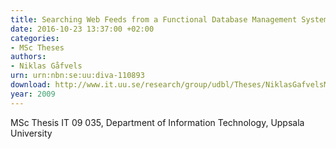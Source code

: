 ```yaml
---
title: Searching Web Feeds from a Functional Database Management System
date: 2016-10-23 13:37:00 +02:00
categories:
- MSc Theses
authors:
- Niklas Gåfvels
urn: urn:nbn:se:uu:diva-110893
download: http://www.it.uu.se/research/group/udbl/Theses/NiklasGafvelsMSc.pdf
year: 2009
---
```


MSc Thesis IT 09 035, Department of Information Technology, Uppsala University
